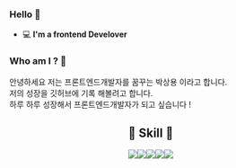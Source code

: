 ### Hello 👋   

 - 💻   **I'm a frontend Develover**    

### Who am I ? 🤔

안녕하세요 저는 프론트엔드개발자를 꿈꾸는 박상용 이라고 합니다.<br>
저의 성장을 깃허브에 기록 해볼려고 합니다.<br>
하루 하루 성장해서 프론트엔드개발자가 되고 싶습니다 !

<h2 align="center"> 🌈 Skill 🌈 </h2>
<p align="center"><img src="https://img.shields.io/badge/HTML5-E34F26?style=flat-square&logo=HTML5&logoColor=white" /><img src="https://img.shields.io/badge/CSS3-blue?style=flat-square&logo=css3&logoColor=white" /><img src="https://img.shields.io/badge/JAVASCRIPT-yellow?style=flat-square&logo=javascript&logoColor=white" /><img src="https://img.shields.io/badge/REACT-skyblue?style=flat-square&logo=react&logoColor=white" /><img src="https://img.shields.io/badge/GIT-black?style=flat-square&logo=git&logoColor=white" /></p>

